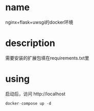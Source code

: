 # name
nginx+flask+uwsgi的docker环境

# description
需要安装的扩展包填在requirements.txt里

# using

启动后，访问 http://localhost

```c 
docker-compose up -d
```